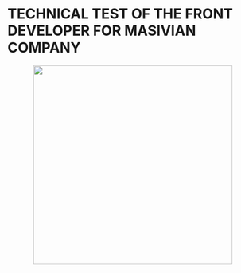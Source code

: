 # TECHNICAL TEST OF THE FRONT DEVELOPER FOR MASIVIAN COMPANY

<p align="center"><img src="https://drive.google.com/file/d/1WGNz8fzsLL4f12xISdnxnaDCmQVSUywC/view" width="400"></p>

